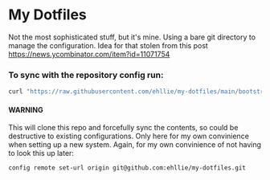 # My Dotfiles
Not the most sophisticated stuff, but it's mine.
Using a bare git directory to manage the configuration.
Idea for that stolen from this post https://news.ycombinator.com/item?id=11071754

### To sync with the repository config run:
```bash
curl "https://raw.githubusercontent.com/ehllie/my-dotfiles/main/bootstrap.sh" | bash
```
#### WARNING
This will clone this repo and forcefully sync the contents, so could be destructive to existing configurations.
Only here for my own convinience when setting up a new system.
Again, for my own convinience of not having to look this up later:
```
config remote set-url origin git@github.com:ehllie/my-dotfiles.git
```
